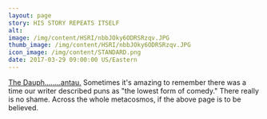 ```yaml
---
layout: page
story: HIS STORY REPEATS ITSELF
alt:
image: /img/content/HSRI/nbbJOky6ODRSRzqv.JPG
thumb_image: /img/content/HSRI/nbbJOky6ODRSRzqv.JPG
icon_image: /img/content/STANDARD.png
date: 2017-03-29 09:00:00 US/Eastern
---
```

[The Dauph........antau.](https://en.wikipedia.org/wiki/Charles_VII_of_France#Dauphin) Sometimes it's amazing to remember there was a time our writer described puns as "the lowest form of comedy." There really is no shame. Across the whole metacosmos, if the above page is to be believed.
